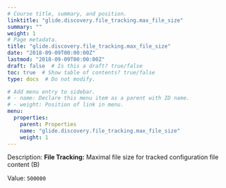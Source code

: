 ```yaml
---
# Course title, summary, and position.
linktitle: "glide.discovery.file_tracking.max_file_size"
summary: ""
weight: 1
# Page metadata.
title: "glide.discovery.file_tracking.max_file_size"
date: "2018-09-09T00:00:00Z"
lastmod: "2018-09-09T00:00:00Z"
draft: false  # Is this a draft? true/false
toc: true  # Show table of contents? true/false
type: docs  # Do not modify.

# Add menu entry to sidebar.
# - name: Declare this menu item as a parent with ID name.
# - weight: Position of link in menu.
menu:
  properties:
    parent: Properties
    name: "glide.discovery.file_tracking.max_file_size"
    weight: 1
---
```


Description: <b>File Tracking:</b> Maximal file size for tracked configuration file content (B)


Value: `500000`